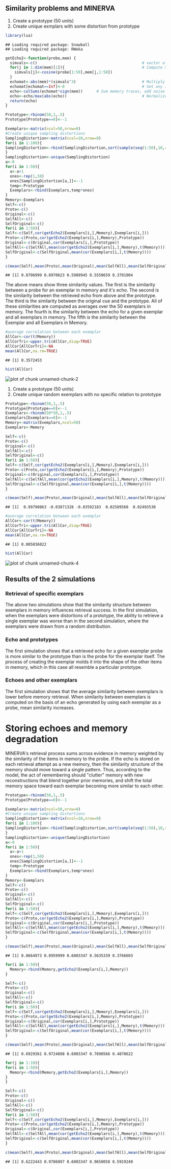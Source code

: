 Similarity problems and MINERVA
-------------------------------

1. Create a prototype (50 units)
2. Create unique exmplars with some distortion from prototype


```r
library(lsa)
```

```
## Loading required package: Snowball
## Loading required package: RWeka
```

```r
getEcho2<-function(probe,mem) {
  simvals<-c()                                              # vector of similarities between probe and memory traces
  for(j in 1:dim(mem)[1]){                                  # Compute Similarities
    simvals[j]<-cosine(probe[1:50],mem[j,1:50])
  }
  echomat<-abs(mem)*(simvals^3)                             # Multiply memory traces by activation value
  echomat[echomat==Inf]<-0                                  # Set any Inf numbers to zero
  echo<-colSums(echomat*sign(mem))      # Sum memory traces, add noise
  echo<-echo/max(abs(echo))                                 # Normalize Echo
  return(echo)
}

Prototype<-rbinom(50,1,.5)
Prototype[Prototype==0]<--1

Exemplars<-matrix(ncol=50,nrow=0)
#Create unique sampling distortions
SamplingDistortion<-matrix(ncol=10,nrow=0)
for(i in 1:100){
SamplingDistortion<-rbind(SamplingDistortion,sort(sample(seq(1:50),10,replace=F)))
}
SamplingDistortion<-unique(SamplingDistortion)
a<-0
for(i in 1:50){
  a<-a+1
  ones<-rep(1,50)
  ones[SamplingDistortion[a,]]<--1
  temp<-Prototype
  Exemplars<-rbind(Exemplars,temp*ones)
}
Memory<-Exemplars
Self<-c()
Proto<-c()
Original<-c()
SelfAll<-c()
SelfOriginal<-c()
for(i in 1:50){
Self<-c(Self,cor(getEcho2(Exemplars[i,],Memory),Exemplars[i,]))
Proto<-c(Proto,cor(getEcho2(Exemplars[i,],Memory),Prototype))
Original<-c(Original,cor(Exemplars[i,],Prototype))
SelfAll<-c(SelfAll,mean(cor(getEcho2(Exemplars[i,],Memory),t(Memory))))
SelfOriginal<-c(SelfOriginal,mean(cor(Exemplars[i,],t(Memory))))
}

c(mean(Self),mean(Proto),mean(Original),mean(SelfAll),mean(SelfOriginal))
```

```
## [1] 0.8706999 0.8970623 0.5989945 0.5550659 0.3701004
```
The above means show three similarity values. The first is the similarity between a probe for an exemplar in memory and it's echo. The second is the similarity between the retrieved echo from above and the prototype. The third is the similarity between the original cue and the prototype. All of these similarities are computed as averages over the 50 exemplars in memory. The fourth is the similarity between the echo for a given exemplar and all exemplars in memory. The fifth is the similarity between the Exemplar and all Exemplars in Memory.

```r
#average correlation between each exemplar
AllCor<-cor(t(Memory))
AllCorTri<-upper.tri(AllCor,diag=TRUE)
AllCor[AllCorTri]<-NA
mean(AllCor,na.rm=TRUE)
```

```
## [1] 0.3572453
```

```r
hist(AllCor)
```

![plot of chunk unnamed-chunk-2](figure/unnamed-chunk-2-1.png) 

1. Create a prototype (50 units)
2. Create unique random exemplars with no specific relation to prototype


```r
Prototype<-rbinom(50,1,.5)
Prototype[Prototype==0]<--1
Exemplars<-rbinom(50*50,1,.5)
Exemplars[Exemplars==0]<--1
Memory<-matrix(Exemplars,ncol=50)
Exemplars<-Memory

Self<-c()
Proto<-c()
Original<-c()
SelfAll<-c()
SelfOriginal<-c()
for(i in 1:50){
Self<-c(Self,cor(getEcho2(Exemplars[i,],Memory),Exemplars[i,]))
Proto<-c(Proto,cor(getEcho2(Exemplars[i,],Memory),Prototype))
Original<-c(Original,cor(Exemplars[i,],Prototype))
SelfAll<-c(SelfAll,mean(cor(getEcho2(Exemplars[i,],Memory),t(Memory))))
SelfOriginal<-c(SelfOriginal,mean(cor(Exemplars[i,],t(Memory))))
}

c(mean(Self),mean(Proto),mean(Original),mean(SelfAll),mean(SelfOriginal))
```

```
## [1]  0.99790863 -0.03871328 -0.03592183  0.02589560  0.02493530
```


```r
#average correlation between each exemplar
AllCor<-cor(t(Memory))
AllCorTri<-upper.tri(AllCor,diag=TRUE)
AllCor[AllCorTri]<-NA
mean(AllCor,na.rm=TRUE)
```

```
## [1] 0.005036022
```

```r
hist(AllCor)
```

![plot of chunk unnamed-chunk-4](figure/unnamed-chunk-4-1.png) 

## Results of the 2 simulations

### Retrieval of specific exemplars
The above two simulations show that the similarity structure between exemplars in memory influences retrieval success. In the first simulation, when the exemplars were distortions of a prototype, the ability to retrieve a single exemplar was worse than in the second simulation, where the exemplars were drawn from a random distribution. 

### Echo and prototypes
The first simulation shows that a retrieved echo for a given exemplar probe is more similar to the prototype than is the probe for the exemplar itself. The process of creating the exemplar molds it into the shape of the other items in memory, which in this case all resemble a particular prototype.

### Echoes and other exemplars
The first simulation shows that the average similarity between exemplars is lower before memory retrieval. When similarity between exemplars is computed on the basis of an echo generated by using each exemplar as a probe, mean similarity increases.

# Storing echoes and memory degradation

MINERVA's retrieval process sums across evidence in memory weighted by the similarity of the items in memory to the probe. If the echo is stored on each retrieval attempt as a new memory, then the similarity structure of the memory should move toward a single pattern. Thus, according to the model, the act of remembering should "clutter" memory with new reconstructions that blend together prior memories, and shift the total memory space toward each exemplar becoming more similar to each other.


```r
Prototype<-rbinom(50,1,.5)
Prototype[Prototype==0]<--1

Exemplars<-matrix(ncol=50,nrow=0)
#Create unique sampling distortions
SamplingDistortion<-matrix(ncol=10,nrow=0)
for(i in 1:100){
SamplingDistortion<-rbind(SamplingDistortion,sort(sample(seq(1:50),10,replace=F)))
}
SamplingDistortion<-unique(SamplingDistortion)
a<-0
for(i in 1:50){
  a<-a+1
  ones<-rep(1,50)
  ones[SamplingDistortion[a,]]<--1
  temp<-Prototype
  Exemplars<-rbind(Exemplars,temp*ones)
}
Memory<-Exemplars
Self<-c()
Proto<-c()
Original<-c()
SelfAll<-c()
SelfOriginal<-c()
for(i in 1:50){
Self<-c(Self,cor(getEcho2(Exemplars[i,],Memory),Exemplars[i,]))
Proto<-c(Proto,cor(getEcho2(Exemplars[i,],Memory),Prototype))
Original<-c(Original,cor(Exemplars[i,],Prototype))
SelfAll<-c(SelfAll,mean(cor(getEcho2(Exemplars[i,],Memory),t(Memory))))
SelfOriginal<-c(SelfOriginal,mean(cor(Exemplars[i,],t(Memory))))
}

c(mean(Self),mean(Proto),mean(Original),mean(SelfAll),mean(SelfOriginal))
```

```
## [1] 0.8664973 0.8959999 0.6003347 0.5635339 0.3766603
```

```r
for(i in 1:50){
  Memory<-rbind(Memory,getEcho2(Exemplars[i,],Memory))
}

Self<-c()
Proto<-c()
Original<-c()
SelfAll<-c()
SelfOriginal<-c()
for(i in 1:50){
Self<-c(Self,cor(getEcho2(Exemplars[i,],Memory),Exemplars[i,]))
Proto<-c(Proto,cor(getEcho2(Exemplars[i,],Memory),Prototype))
Original<-c(Original,cor(Exemplars[i,],Prototype))
SelfAll<-c(SelfAll,mean(cor(getEcho2(Exemplars[i,],Memory),t(Memory))))
SelfOriginal<-c(SelfOriginal,mean(cor(Exemplars[i,],t(Memory))))
}

c(mean(Self),mean(Proto),mean(Original),mean(SelfAll),mean(SelfOriginal))
```

```
## [1] 0.6929361 0.9724898 0.6003347 0.7890566 0.4870622
```

```r
for(j in 1:10){
for(i in 1:50){
  Memory<-rbind(Memory,getEcho2(Exemplars[i,],Memory))
}
}

Self<-c()
Proto<-c()
Original<-c()
SelfAll<-c()
SelfOriginal<-c()
for(i in 1:50){
Self<-c(Self,cor(getEcho2(Exemplars[i,],Memory),Exemplars[i,]))
Proto<-c(Proto,cor(getEcho2(Exemplars[i,],Memory),Prototype))
Original<-c(Original,cor(Exemplars[i,],Prototype))
SelfAll<-c(SelfAll,mean(cor(getEcho2(Exemplars[i,],Memory),t(Memory))))
SelfOriginal<-c(SelfOriginal,mean(cor(Exemplars[i,],t(Memory))))
}

c(mean(Self),mean(Proto),mean(Original),mean(SelfAll),mean(SelfOriginal))
```

```
## [1] 0.6222443 0.9786097 0.6003347 0.9650058 0.5919249
```

